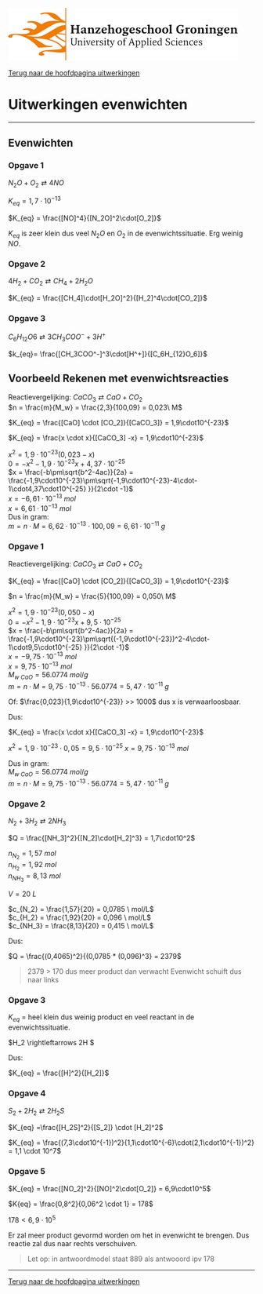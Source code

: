![Hanze](../../hanze/hanze.png)

[Terug naar de hoofdpagina uitwerkingen](../../index.md)

# Uitwerkingen evenwichten

---

## Evenwichten

### Opgave 1

$N_2O + O_2 \rightleftarrows 4NO$  

$K_{eq} = 1,7\cdot 10^{-13}$  

$K_{eq} = \frac{[NO]^4}{[N_2O]^2\cdot[O_2]}$  

$K_{eq}$ is zeer klein dus veel $N_2O$ en $O_2$ in de evenwichtssituatie. Erg weinig $NO$.  

### Opgave 2

$4H_2 + CO_2 \rightleftarrows CH_4 + 2H_2O$   

$K_{eq} = \frac{[CH_4]\cdot[H_2O]^2}{[H_2]^4\cdot[CO_2]}$  

### Opgave 3

$C_6H_{12}O6 \rightleftarrows 3CH_3COO^- + 3H^+$  

$k_{eq}= \frac{[CH_3COO^-]^3\cdot[H^+]}{[C_6H_{12}O_6]}$  

## Voorbeeld Rekenen met evenwichtsreacties


Reactievergelijking: $CaCO_3 \rightleftarrows CaO + CO_2$  
$n = \frac{m}{M_w} = \frac{2,3}{100,09} = 0,023\ M$  

$K_{eq} = \frac{[CaO] \cdot [CO_2]}{[CaCO_3]} = 1,9\cdot10^{-23}$  

$K_{eq} = \frac{x \cdot x}{[CaCO_3] -x} = 1,9\cdot10^{-23}$  

$x^2 = 1,9\cdot10^{-23}(0,023 -x)$  
$0 = -x^2 - 1,9\cdot10^{-23}x + 4,37\cdot10^{-25}$  
$x = \frac{-b\pm\sqrt{b^2-4ac}}{2a} = \frac{-1,9\cdot10^{-23}\pm\sqrt{-1,9\cdot10^{-23}-4\cdot-1\cdot4,37\cdot10^{-25} }}{2\cdot -1}$  
$x = -6,61\cdot10^{-13}\  mol$  
$x = 6,61\cdot10^{-13}\  mol$  
Dus in gram:  
$m=n\cdot M = 6,62\cdot10^{-13} \cdot 100,09 = 6,61\cdot10^{-11} \ g$  


### Opgave 1

Reactievergelijking: $CaCO_3 \rightleftarrows CaO + CO_2$  

$K_{eq} = \frac{[CaO] \cdot [CO_2]}{[CaCO_3]} = 1,9\cdot10^{-23}$  

$n = \frac{m}{M_w} = \frac{5}{100,09} = 0,050\ M$  

$x^2 = 1,9\cdot10^{-23}(0,050 -x)$  
$0 = -x^2 - 1,9\cdot10^{-23}x + 9,5\cdot10^{-25}$  
$x = \frac{-b\pm\sqrt{b^2-4ac}}{2a} = \frac{-1,9\cdot10^{-23}\pm\sqrt{(-1,9\cdot10^{-23})^2-4\cdot-1\cdot9,5\cdot10^{-25} }}{2\cdot -1}$  
$x = -9,75\cdot10^{-13}\  mol$  
$x = 9,75\cdot10^{-13}\  mol$  
$M_{w \ CaO} = 56.0774 \ mol/g$  
$m=n\cdot M = 9,75\cdot10^{-13} \cdot 56.0774 = 5,47\cdot10^{-11} \ g$  

Of: $\frac{0,023}{1,9\cdot10^{-23}} >> 1000$ dus x is verwaarloosbaar.  

Dus:  

$K_{eq} = \frac{x \cdot x}{[CaCO_3] -x} = 1,9\cdot10^{-23}$  

$x^2 = 1,9\cdot10^{-23} \cdot 0,05 = 9,5 \cdot10^{-25}$
$x = 9,75 \cdot10^{-13} \ mol$  

Dus in gram:  
$M_{w \ CaO} = 56.0774 \ mol/g$  
$m=n\cdot M = 9,75\cdot10^{-13} \cdot 56.0774 = 5,47\cdot10^{-11} \ g$  


### Opgave 2

$N_2 + 3H_2 \rightleftarrows 2NH_3$  

$Q = \frac{[NH_3]^2}{[N_2]\cdot[H_2]^3} = 1,7\cdot10^2$  

$n_{N_2} = 1,57 \ mol$  
$n_{H_2} = 1,92 \ mol$  
$n_{NH_3} = 8,13 \ mol$  

$V = 20\ L$  

$c_{N_2} = \frac{1,57}{20} = 0,0785 \ mol/L$  
$c_{H_2} = \frac{1,92}{20} = 0,096 \ mol/L$  
$c_{NH_3} = \frac{8,13}{20} = 0,415 \ mol/L$  

Dus:

$Q = \frac{(0,4065)^2}{(0,0785 * (0,096)^3} = 2379$  

>2379 > 170 dus meer product dan verwacht
Evenwicht schuift dus naar links

### Opgave 3

$K_{eq}$ = heel klein dus weinig product en veel  reactant in de evenwichtssituatie.  

$H_2 \rightleftarrows 2H $  

Dus:  

$K_{eq} = \frac{[H]^2}{[H_2]}$  

### Opgave 4


$S_2 + 2H_2 \rightleftarrows 2H_2S$  

$K_{eq} =\frac{[H_2S]^2}{[S_2]} \cdot [H_2]^2$  

$K_{eq} = \frac{(7,3\cdot10^{-1})^2}{1,1\cdot10^{-6}\cdot(2,1\cdot10^{-1})^2} = 1,1 \cdot 10^7$  

### Opgave 5

$K_{eq} = \frac{[NO_2]^2}{[NO]^2\cdot[O_2]} = 6,9\cdot10^5$  

$K{eq} = \frac{0,8^2}{0,06^2 \cdot 1} = 178$  

$178< 6,9\cdot10^5$  

Er zal meer product gevormd worden om het in evenwicht te brengen. Dus reactie zal dus naar rechts verschuiven.  

>Let op: in antwoordmodel staat 889 als antwooord ipv 178  

--- 

[Terug naar de hoofdpagina uitwerkingen](../../index.md)

<script type="text/x-mathjax-config">
  MathJax.Hub.Config({
    tex2jax: {
      inlineMath: [ ['$','$'], ["\\(","\\)"] ],
      processEscapes: true
    }
  });
</script>
    
<script type="text/javascript"
        src="https://cdn.mathjax.org/mathjax/latest/MathJax.js?config=TeX-AMS-MML_HTMLorMML">
</script>